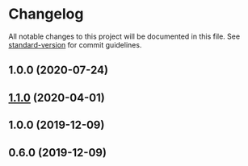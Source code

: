 # Changelog

All notable changes to this project will be documented in this file. See [standard-version](https://github.com/conventional-changelog/standard-version) for commit guidelines.

## 1.0.0 (2020-07-24)

## [1.1.0](https://github.com/mitevpi/vuetify-component-lib-template/compare/v1.0.0...v1.1.0) (2020-04-01)

## 1.0.0 (2019-12-09)

## 0.6.0 (2019-12-09)
